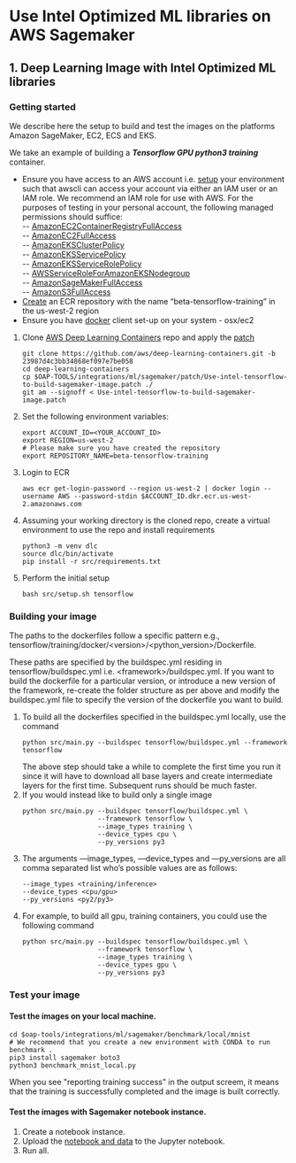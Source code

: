 # Use Intel Optimized ML libraries on  AWS Sagemaker


## 1.  Deep Learning Image with Intel Optimized ML libraries
### Getting started

We describe here the setup to build and test the images on the platforms Amazon SageMaker, EC2, ECS and EKS.

We take an example of building a ***Tensorflow GPU python3 training*** container.

* Ensure you have access to an AWS account i.e. [setup](https://docs.aws.amazon.com/cli/latest/userguide/cli-chap-configure.html) 
your environment such that awscli can access your account via either an IAM user or an IAM role. We recommend an IAM role for use with AWS. 
For the purposes of testing in your personal account, the following managed permissions should suffice: <br>
-- [AmazonEC2ContainerRegistryFullAccess](https://console.aws.amazon.com/iam/home#policies/arn:aws:iam::aws:policy/AmazonEC2ContainerRegistryFullAccess) <br>
-- [AmazonEC2FullAccess](https://console.aws.amazon.com/iam/home#policies/arn:aws:iam::aws:policy/AmazonEC2FullAccess) <br>
-- [AmazonEKSClusterPolicy](https://console.aws.amazon.com/iam/home#policies/arn:aws:iam::aws:policy/AmazonEKSClusterPolicy) <br>
-- [AmazonEKSServicePolicy](https://console.aws.amazon.com/iam/home#policies/arn:aws:iam::aws:policy/AmazonEKSServicePolicy) <br>
-- [AmazonEKSServiceRolePolicy](https://console.aws.amazon.com/iam/home#policies/arn:aws:iam::aws:policy/AmazonEKSServiceRolePolicy) <br>
-- [AWSServiceRoleForAmazonEKSNodegroup](https://console.aws.amazon.com/iam/home#policies/arn:aws:iam::aws:policy/AWSServiceRoleForAmazonEKSNodegroup) <br>
-- [AmazonSageMakerFullAccess](https://console.aws.amazon.com/iam/home#policies/arn:aws:iam::aws:policy/AmazonSageMakerFullAccess) <br>
-- [AmazonS3FullAccess](https://console.aws.amazon.com/iam/home#policies/arn:aws:iam::aws:policy/AmazonS3FullAccess) <br>
* [Create](https://docs.aws.amazon.com/cli/latest/reference/ecr/create-repository.html) an ECR repository with the name “beta-tensorflow-training” in the us-west-2 region
* Ensure you have [docker](https://docs.docker.com/get-docker/) client set-up on your system - osx/ec2

1. Clone  [AWS Deep Learning Containers](https://github.com/aws/deep-learning-containers.git) repo and apply the [patch](./patch/Use-intel-tensorflow-to-build-sagemaker-image.patch)
    ```
    git clone https://github.com/aws/deep-learning-containers.git -b 23987d4c3bb34868ef097e7be058
    cd deep-learning-containers
    cp $OAP-TOOLS/integrations/ml/sagemaker/patch/Use-intel-tensorflow-to-build-sagemaker-image.patch ./
    git am --signoff < Use-intel-tensorflow-to-build-sagemaker-image.patch
    ```
2. Set the following environment variables: 
    ```shell script
    export ACCOUNT_ID=<YOUR_ACCOUNT_ID>
    export REGION=us-west-2
    # Please make sure you have created the repository
    export REPOSITORY_NAME=beta-tensorflow-training
    ``` 
3. Login to ECR
    ```shell script
    aws ecr get-login-password --region us-west-2 | docker login --username AWS --password-stdin $ACCOUNT_ID.dkr.ecr.us-west-2.amazonaws.com
    ``` 
4. Assuming your working directory is the cloned repo, create a virtual environment to use the repo and install requirements
    ```shell script
    python3 -m venv dlc
    source dlc/bin/activate
    pip install -r src/requirements.txt
    ``` 
5. Perform the initial setup
    ```shell script
    bash src/setup.sh tensorflow
    ```
### Building your image

The paths to the dockerfiles follow a specific pattern e.g., tensorflow/training/docker/\<version>/\<python_version>/Dockerfile.<processor>

These paths are specified by the buildspec.yml residing in tensorflow/buildspec.yml i.e. \<framework>/buildspec.yml. 
If you want to build the dockerfile for a particular version, or introduce a new version of the framework, re-create the 
folder structure as per above and modify the buildspec.yml file to specify the version of the dockerfile you want to build.

1. To build all the dockerfiles specified in the buildspec.yml locally, use the command
    ```shell script
    python src/main.py --buildspec tensorflow/buildspec.yml --framework tensorflow
    ``` 
    The above step should take a while to complete the first time you run it since it will have to download all base layers 
    and create intermediate layers for the first time. 
    Subsequent runs should be much faster.
2. If you would instead like to build only a single image
    ```shell script
    python src/main.py --buildspec tensorflow/buildspec.yml \
                       --framework tensorflow \
                       --image_types training \
                       --device_types cpu \
                       --py_versions py3
    ```
3. The arguments —image_types, —device_types and —py_versions are all comma separated list who’s possible values are as follows:
    ```shell script
    --image_types <training/inference>
    --device_types <cpu/gpu>
    --py_versions <py2/py3>
    ```
4. For example, to build all gpu, training containers, you could use the following command
    ```shell script
    python src/main.py --buildspec tensorflow/buildspec.yml \
                       --framework tensorflow \
                       --image_types training \
                       --device_types gpu \
                       --py_versions py3
    ```


### Test your image
#### Test the images on your local machine.

```
cd $oap-tools/integrations/ml/sagemaker/benchmark/local/mnist
# We recommend that you create a new environment with CONDA to run benchmark .
pip3 install sagemaker boto3
python3 benchmark_mnist_local.py
```
When you see  "reporting training success" in the output screem, it means that the training is successfully completed and the image is built correctly.


#### Test the images with Sagemaker notebook instance.

1. Create a notebook instance.
2. Upload the [notebook and data](benchmark/notebook-instance/mnist/tensorflow_mnist_train.ipynb) to the Jupyter notebook.
3. Run all.

